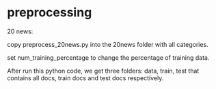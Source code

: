 # preprocessing
20 news:

copy preprocess_20news.py into the 20news folder with all categories.

set num_training_percentage to change the percentage of training data.

After run this python code, we get three folders: data, train, test that contains all docs, train docs and test docs respectively.
